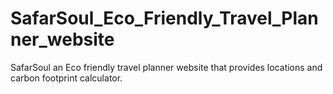 # SafarSoul_Eco_Friendly_Travel_Planner_website
SafarSoul an Eco friendly travel planner website that provides locations and carbon footprint calculator.

